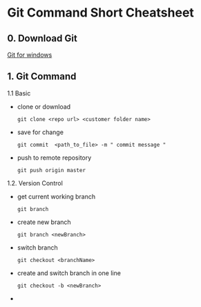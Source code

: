 # Git Command Short Cheatsheet

## 0. Download Git
   [Git for windows](https://github.com/git-for-windows/git/releases)

## 1. Git Command

1.1 Basic
   - clone or download
   
     `git clone <repo url> <customer folder name>`
   
   - save for change
   
     `git commit  <path_to_file> -m " commit message " `
   
   - push to remote repository
   
     `git push origin master`

1.2. Version Control
   - get current working branch
   
     `git branch`
   
   - create new branch
   
     `git branch <newBranch>`
   
   - switch branch
   
     `git checkout <branchName>`
   
   - create and switch branch in one line
   
     `git checkout -b <newBranch>`
     
   - 

